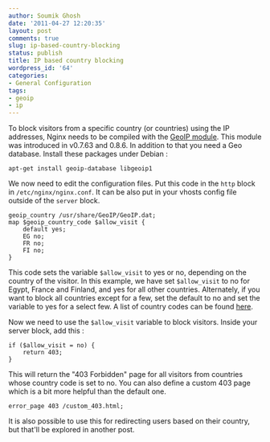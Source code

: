 ```yaml
---
author: Soumik Ghosh
date: '2011-04-27 12:20:35'
layout: post
comments: true
slug: ip-based-country-blocking
status: publish
title: IP based country blocking
wordpress_id: '64'
categories:
- General Configuration
tags:
- geoip
- ip
---
```


To block visitors from a specific country (or countries) using the IP
addresses, Nginx needs to be compiled with the [GeoIP module][1]. This module
was introduced in v0.7.63 and 0.8.6. In addition to that you need a Geo
database. Install these packages under Debian :

	apt-get install geoip-database libgeoip1

We now need to edit the configuration files. Put this code in the `http` block
in `/etc/nginx/nginx.conf`. It can be also put in your vhosts config file
outside of the `server` block.

    
    geoip_country /usr/share/GeoIP/GeoIP.dat;
    map $geoip_country_code $allow_visit {
    	default yes;
    	EG no;
    	FR no;
    	FI no;
    }

  
This code sets the variable `$allow_visit` to yes or no, depending on the
country of the visitor. In this example, we have set `$allow_visit` to no for
Egypt, France and Finland, and yes for all other countries. Alternately, if
you want to block all countries except for a few, set the default to no and
set the variable to yes for a select few. A list of country codes can be found
[here][2].

Now we need to use the `$allow_visit` variable to block visitors. Inside your
server block, add this :

    
    if ($allow_visit = no) {
    	return 403;
    }

  
This will return the "403 Forbidden" page for all visitors from countries
whose country code is set to no. You can also define a custom 403 page which
is a bit more helpful than the default one.

    
    error_page 403 /custom_403.html;

  
It is also possible to use this for redirecting users based on their country,
but that'll be explored in another post.

   [1]: http://wiki.nginx.org/NginxHttpGeoIPModule
   [2]: http://www.maxmind.com/app/iso3166

